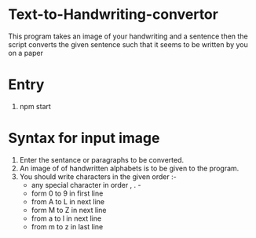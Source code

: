 # Text-to-Handwriting-convertor
This program takes an image of your handwriting and a sentence then the script converts the given sentence such that it seems to be written by you on a paper 

# Entry
1. npm start

# Syntax for input image
1. Enter the sentance or paragraphs to be converted.
2. An image of of handwritten alphabets is to be given to the program.
3. You should write characters in the given order :-
      * any special character in order ,  .  -
      * form 0 to 9 in first line
      * from A to L in next line
      * form M to Z in next line
      * from a to l in next line
      * from m to z in last line

